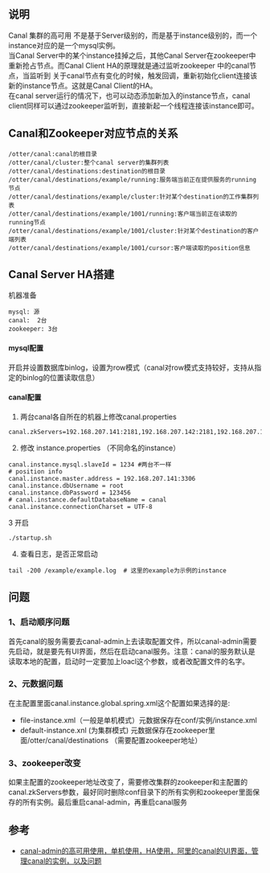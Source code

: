 ## 说明
Canal 集群的高可用 不是基于Server级别的，而是基于instance级别的，而一个instance对应的是一个mysql实例。   
当Canal Server中的某个instance挂掉之后，其他Canal Server在zookeeper中重新抢占节点。而Canal Client HA的原理就是通过监听zookeeper 中的canal节点，当监听到 关于canal节点有变化的时候，触发回调，重新初始化client连接该新的instance节点。这就是Canal Client的HA。   
在canal server运行的情况下，也可以动态添加新加入的instance节点，canal client同样可以通过zookeeper监听到，直接新起一个线程连接该instance即可。

## Canal和Zookeeper对应节点的关系
```
/otter/canal:canal的根目录
/otter/canal/cluster:整个canal server的集群列表
/otter/canal/destinations:destination的根目录
/otter/canal/destinations/example/running:服务端当前正在提供服务的running节点
/otter/canal/destinations/example/cluster:针对某个destination的工作集群列表
/otter/canal/destinations/example/1001/running:客户端当前正在读取的running节点
/otter/canal/destinations/example/1001/cluster:针对某个destination的客户端列表
/otter/canal/destinations/example/1001/cursor:客户端读取的position信息
```

## Canal Server HA搭建
机器准备
```
mysql: 源
canal:  2台
zookeeper: 3台
```

#### mysql配置
开启并设置数据库binlog，设置为row模式（canal对row模式支持较好，支持从指定的binlog的位置读取信息）

#### canal配置
1. 两台canal各自所在的机器上修改canal.properties
```
canal.zkServers=192.168.207.141:2181,192.168.207.142:2181,192.168.207.143:2181
```
2. 修改 instance.properties （不同命名的instance）
```
canal.instance.mysql.slaveId = 1234 #两台不一样
# position info
canal.instance.master.address = 192.168.207.141:3306
canal.instance.dbUsername = root
canal.instance.dbPassword = 123456
# canal.instance.defaultDatabaseName = canal
canal.instance.connectionCharset = UTF-8
```
3 开启
```
./startup.sh
```
4. 查看日志，是否正常启动
```
tail -200 /example/example.log  # 这里的example为示例的instance
```

## 问题
### 1、启动顺序问题
首先canal的服务需要去canal-admin上去读取配置文件，所以canal-admin需要先启动，就是要先有UI界面，然后在启动canal服务。注意：canal的服务默认是读取本地的配置，启动时一定要加上loacl这个参数，或者改配置文件的名字。

### 2、元数据问题
在主配置里面canal.instance.global.spring.xml这个配置如果选择的是:
* file-instance.xml（一般是单机模式）元数据保存在conf/实例/instance.xml
* default-instance.xnl (为集群模式) 元数据保存在zookeeper里面/otter/canal/destinations   （需要配置zookeeper地址）

### 3、zookeeper改变
如果主配置的zookeeper地址改变了，需要修改集群的zookeeper和主配置的canal.zkServers参数，最好同时删除conf目录下的所有实例和zookeeper里面保存的所有实例。最后重启canal-admin，再重启canal服务

## 参考
* [canal-admin的高可用使用，单机使用，HA使用，阿里的canal的UI界面，管理canal的实例，以及问题](https://blog.csdn.net/weixin_40126236/article/details/100777543)

